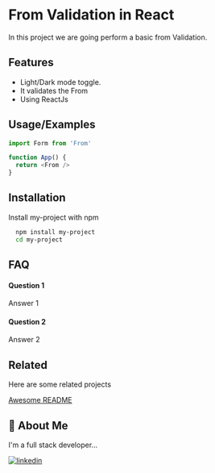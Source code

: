  
# From Validation in React

In this project we are going perform a basic from Validation.


## Features

 - Light/Dark mode toggle.
 - It validates the From
 - Using ReactJs


## Usage/Examples

```javascript
import Form from 'From'

function App() {
  return <From />
}
```


## Installation

Install my-project with npm

```bash
  npm install my-project
  cd my-project
```
    
## FAQ

#### Question 1

Answer 1

#### Question 2

Answer 2


## Related

Here are some related projects

[Awesome README](https://github.com/matiassingers/awesome-readme)


## 🚀 About Me
I'm a full stack developer...


[![linkedin](https://img.shields.io/badge/linkedin-0A66C2?style=for-the-badge&logo=linkedin&logoColor=white)](in/rahul-keshri-814bb8221/)




